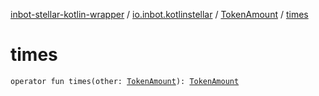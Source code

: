 [inbot-stellar-kotlin-wrapper](../../index.md) / [io.inbot.kotlinstellar](../index.md) / [TokenAmount](index.md) / [times](./times.md)

# times

`operator fun times(other: `[`TokenAmount`](index.md)`): `[`TokenAmount`](index.md)
